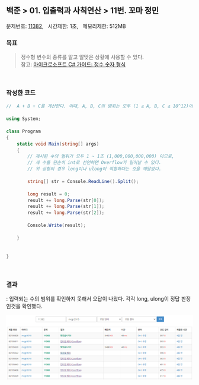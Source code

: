 
## 백준 > 01. 입출력과 사칙연산 > 11번. 꼬마 정민    
문제번호: [11382](https://www.acmicpc.net/problem/11382), &nbsp; 시간제한: 1초, &nbsp; 메모리제한: 512MB

### 목표     
>정수형 변수의 종류를 알고 알맞은 상황에 사용할 수 있다.    
>참고: [마이크로소프트 C# 가이드: 정수 숫자 형식](https://learn.microsoft.com/ko-kr/dotnet/csharp/language-reference/builtin-types/integral-numeric-types)

<br>

### 작성한 코드   

```cs
//  A + B + C를 계산한다. 이때, A, B, C의 범위는 모두 (1 ≤ A, B, C ≤ 10^12)이다.

using System;

class Program
{
    static void Main(string[] args)
    {        
        // 제시된 수의 범위가 모두 1 ~ 1조 (1,000,000,000,000) 이므로, 
        // 세 수를 단순히 int로 선언하면 Overflow가 일어날 수 있다.
        // 위 상황의 경우 long이나 ulong이 적합하다는 것을 깨달았다.

        string[] str = Console.ReadLine().Split();        

        long result = 0;
        result += long.Parse(str[0]);
        result += long.Parse(str[1]);
        result += long.Parse(str[2]);

        Console.Write(result);

    }
    
    
}
```

<br>

### 결과    
: 입력되는 수의 범위를 확인하지 못해서 오답이 나왔다. 각각 long, ulong이 정답 판정인것을 확인했다.

![01단계 11번문항 제출결과](00/result_11.png)
